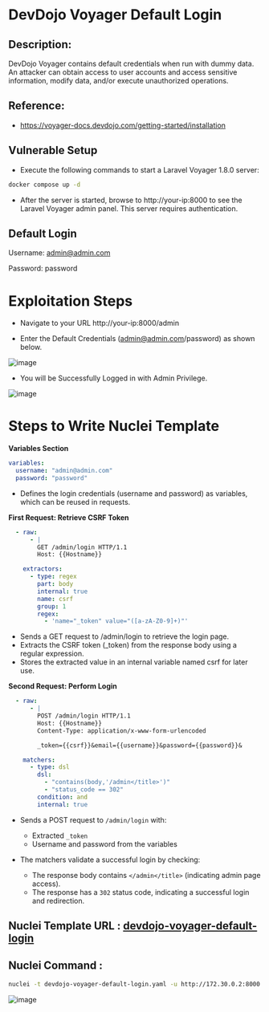 # DevDojo Voyager Default Login

## Description:
DevDojo Voyager contains default credentials when run with dummy data. An attacker can obtain access to user accounts and access sensitive information, modify data, and/or execute unauthorized operations.

## Reference:
- https://voyager-docs.devdojo.com/getting-started/installation

## Vulnerable Setup

- Execute the following commands to start a Laravel Voyager 1.8.0 server:

```bash
docker compose up -d
```

- After the server is started, browse to http://your-ip:8000 to see the Laravel Voyager admin panel. This server requires authentication.

## Default Login   

Username: admin@admin.com

Password: password

# Exploitation Steps

- Navigate to your URL http://your-ip:8000/admin

- Enter the Default Credentials (admin@admin.com/password) as shown below.

![image](https://github.com/user-attachments/assets/7935b0f8-1966-44c9-9d35-21a8aac72e41)

- You will be Successfully Logged in with Admin Privilege.

![image](https://github.com/user-attachments/assets/36f2829d-080d-48c0-991d-03ac5d00347b)

# Steps to Write Nuclei Template

**Variables Section**

```yaml
variables:
  username: "admin@admin.com"
  password: "password"
```

- Defines the login credentials (username and password) as variables, which can be reused in requests.

**First Request: Retrieve CSRF Token**

```yaml
  - raw:
      - |
        GET /admin/login HTTP/1.1
        Host: {{Hostname}}

    extractors:
      - type: regex
        part: body
        internal: true
        name: csrf
        group: 1
        regex:
          - 'name="_token" value="([a-zA-Z0-9]+)"'
```

- Sends a GET request to /admin/login to retrieve the login page.
- Extracts the CSRF token (_token) from the response body using a regular expression.
- Stores the extracted value in an internal variable named csrf for later use.

**Second Request: Perform Login**

```yaml
  - raw:
      - |
        POST /admin/login HTTP/1.1
        Host: {{Hostname}}
        Content-Type: application/x-www-form-urlencoded

        _token={{csrf}}&email={{username}}&password={{password}}&

    matchers:
      - type: dsl
        dsl:
          - "contains(body,'/admin</title>')"
          - "status_code == 302"
        condition: and
        internal: true
```

- Sends a POST request to `/admin/login` with:
  - Extracted `_token`
  - Username and password from the variables

- The matchers validate a successful login by checking:
  - The response body contains `</admin</title>` (indicating admin page access).
  - The response has a `302` status code, indicating a successful login and redirection.

## Nuclei Template URL : [devdojo-voyager-default-login](https://github.com/projectdiscovery/nuclei-templates/blob/main/http/default-logins/devdojo/devdojo-voyager-default-login.yaml)

## Nuclei Command :

```bash
nuclei -t devdojo-voyager-default-login.yaml -u http://172.30.0.2:8000 -vv
```

![image](https://github.com/user-attachments/assets/7c37d141-5481-4c25-ae0b-3ea73b3a5d3a)
